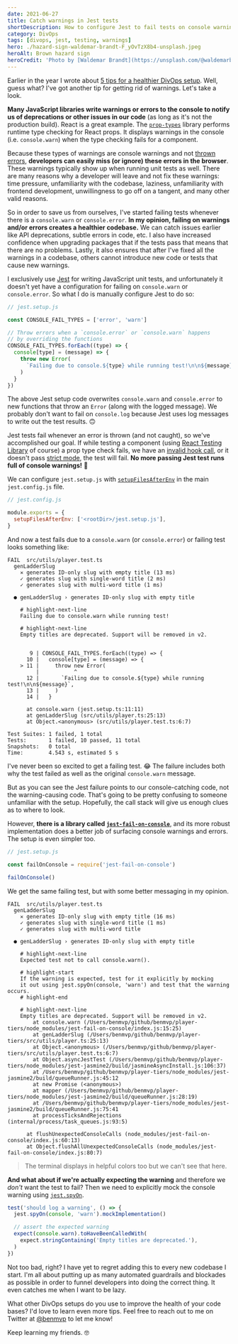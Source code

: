 ```yaml
---
date: 2021-06-27
title: Catch warnings in Jest tests
shortDescription: How to configure Jest to fail tests on console warnings and errors
category: DivOps
tags: [divops, jest, testing, warnings]
hero: ./hazard-sign-waldemar-brandt-F_yOvTzX8b4-unsplash.jpeg
heroAlt: Brown hazard sign
heroCredit: 'Photo by [Waldemar Brandt](https://unsplash.com/@waldemarbrandt67w)'
---
```


Earlier in the year I wrote about [5 tips for a healthier DivOps setup](https://www.benmvp.com/blog/5-tips-healthier-divops-setup/). Well, guess what? I've got another tip for getting rid of warnings. Let's take a look.

**Many JavaScript libraries write warnings or errors to the console to notify us of deprecations or other issues in our code** (as long as it's not the production build). React is a great example. The [`prop-types`](https://www.npmjs.com/package/prop-types) library performs runtime type checking for React props. It displays warnings in the console (i.e. `console.warn`) when the type checking fails for a component.

Because these types of warnings are console warnings and not [thrown errors](https://developer.mozilla.org/en-US/docs/Web/JavaScript/Reference/Statements/throw), **developers can easily miss (or ignore) these errors in the browser**. These warnings typically show up when running unit tests as well. There are many reasons why a developer will leave and not fix these warnings: time pressure, unfamiliarity with the codebase, laziness, unfamiliarity with frontend development, unwillingness to go off on a tangent, and many other valid reasons.

So in order to save us from ourselves, I've started failing tests whenever there is a `console.warn` or `console.error`. **In my opinion, failing on warnings and/or errors creates a healthier codebase.** We can catch issues earlier like API deprecations, subtle errors in code, etc. I also have increased confidence when upgrading packages that if the tests pass that means that there are no problems. Lastly, it also ensures that after I've fixed all the warnings in a codebase, others cannot introduce new code or tests that cause new warnings.

I exclusively use [Jest](https://jestjs.io/) for writing JavaScript unit tests, and unfortunately it doesn't yet have a configuration for failing on `console.warn` or `console.error`. So what I do is manually configure Jest to do so:

```js
// jest.setup.js

const CONSOLE_FAIL_TYPES = ['error', 'warn']

// Throw errors when a `console.error` or `console.warn` happens
// by overriding the functions
CONSOLE_FAIL_TYPES.forEach((type) => {
  console[type] = (message) => {
    throw new Error(
      `Failing due to console.${type} while running test!\n\n${message}`,
    )
  }
})
```

The above Jest setup code overwrites `console.warn` and `console.error` to new functions that throw an `Error` (along with the logged message). We probably don't want to fail on `console.log` because Jest uses log messages to write out the test results. 🙃

Jest tests fail whenever an error is thrown (and not caught), so we've accomplished our goal. If while testing a component (using [React Testing Library](https://testing-library.com/docs/react-testing-library/) of course) a prop type check fails, we have an [invalid hook call](https://reactjs.org/warnings/invalid-hook-call-warning.html), or it doesn't pass [strict mode](https://reactjs.org/docs/strict-mode.html), the test will fail. **No more passing Jest test runs full of console warnings!** 🎉

We can configure `jest.setup.js` with [`setupFilesAfterEnv`](https://jestjs.io/docs/configuration#setupfilesafterenv-array) in the main `jest.config.js` file.

```js
// jest.config.js

module.exports = {
  setupFilesAfterEnv: ['<rootDir>/jest.setup.js'],
}
```

And now a test fails due to a `console.warn` (or `console.error`) or failing test looks something like:

```shell
FAIL  src/utils/player.test.ts
  genLadderSlug
    ✕ generates ID-only slug with empty title (13 ms)
    ✓ generates slug with single-word title (2 ms)
    ✓ generates slug with multi-word title (1 ms)

  ● genLadderSlug › generates ID-only slug with empty title

    # highlight-next-line
    Failing due to console.warn while running test!

    # highlight-next-line
    Empty titles are deprecated. Support will be removed in v2.


       9 | CONSOLE_FAIL_TYPES.forEach((type) => {
      10 |   console[type] = (message) => {
    > 11 |     throw new Error(
         |           ^
      12 |       `Failing due to console.${type} while running test!\n\n${message}`,
      13 |     )
      14 |   }

      at console.warn (jest.setup.ts:11:11)
      at genLadderSlug (src/utils/player.ts:25:13)
      at Object.<anonymous> (src/utils/player.test.ts:6:7)

Test Suites: 1 failed, 1 total
Tests:       1 failed, 10 passed, 11 total
Snapshots:   0 total
Time:        4.543 s, estimated 5 s
```

I've never been so excited to get a failing test. 😂 The failure includes both why the test failed as well as the original `console.warn` message.

But as you can see the Jest failure points to our console-catching code, not the warning-causing code. That's going to be pretty confusing to someone unfamiliar with the setup. Hopefully, the call stack will give us enough clues as to where to look.

However, **there is a library called [`jest-fail-on-console`](https://github.com/ricardo-ch/jest-fail-on-console)**, and its more robust implementation does a better job of surfacing console warnings and errors. The setup is even simpler too.

```js
// jest.setup.js

const failOnConsole = require('jest-fail-on-console')

failOnConsole()
```

We get the same failing test, but with some better messaging in my opinion.

```shell
FAIL  src/utils/player.test.ts
  genLadderSlug
    ✕ generates ID-only slug with empty title (16 ms)
    ✓ generates slug with single-word title (1 ms)
    ✓ generates slug with multi-word title

  ● genLadderSlug › generates ID-only slug with empty title

    # highlight-next-line
    Expected test not to call console.warn().

    # highlight-start
    If the warning is expected, test for it explicitly by mocking
    it out using jest.spyOn(console, 'warn') and test that the warning occurs.
    # highlight-end

    # highlight-next-line
    Empty titles are deprecated. Support will be removed in v2.
        at console.warn (/Users/benmvp/github/benmvp/player-tiers/node_modules/jest-fail-on-console/index.js:15:25)
        at genLadderSlug (/Users/benmvp/github/benmvp/player-tiers/src/utils/player.ts:25:13)
        at Object.<anonymous> (/Users/benmvp/github/benmvp/player-tiers/src/utils/player.test.ts:6:7)
        at Object.asyncJestTest (/Users/benmvp/github/benmvp/player-tiers/node_modules/jest-jasmine2/build/jasmineAsyncInstall.js:106:37)
        at /Users/benmvp/github/benmvp/player-tiers/node_modules/jest-jasmine2/build/queueRunner.js:45:12
        at new Promise (<anonymous>)
        at mapper (/Users/benmvp/github/benmvp/player-tiers/node_modules/jest-jasmine2/build/queueRunner.js:28:19)
        at /Users/benmvp/github/benmvp/player-tiers/node_modules/jest-jasmine2/build/queueRunner.js:75:41
        at processTicksAndRejections (internal/process/task_queues.js:93:5)

      at flushUnexpectedConsoleCalls (node_modules/jest-fail-on-console/index.js:60:13)
      at Object.flushAllUnexpectedConsoleCalls (node_modules/jest-fail-on-console/index.js:80:7)
```

> The terminal displays in helpful colors too but we can't see that here.

**And what about if we're actually expecting the warning** and therefore we _don't_ want the test to fail? Then we need to explicitly mock the console warning using [`jest.spyOn`](https://jestjs.io/docs/jest-object#jestspyonobject-methodname).

```js
test('should log a warning', () => {
  jest.spyOn(console, 'warn').mockImplementation()

  // assert the expected warning
  expect(console.warn).toHaveBeenCalledWith(
    expect.stringContaining('Empty titles are deprecated.'),
  )
})
```

Not too bad, right? I have yet to regret adding this to every new codebase I start. I'm all about putting up as many automated guardrails and blockades as possible in order to funnel developers into doing the correct thing. It even catches me when I want to be lazy.

What other DivOps setups do you use to improve the health of your code bases? I'd love to learn even more tips. Feel free to reach out to me on Twitter at [@benmvp](https://twitter.com/benmvp) to let me know!

Keep learning my friends. 🤓
